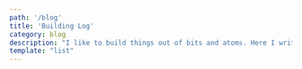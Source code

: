 ```yaml
---
path: '/blog'
title: 'Building Log'
category: blog
description: "I like to build things out of bits and atoms. Here I write about some of them:"
template: "list"
---
```

